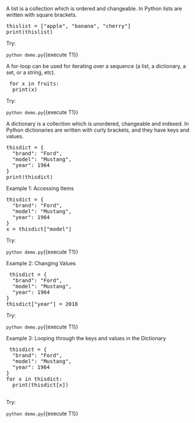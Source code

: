 A list is a collection which is ordered and changeable. In Python lists are written with square brackets.


<pre class="file" data-filename="demo.py" data-target="replace">
thislist = ["apple", "banana", "cherry"]
print(thislist)
</pre>



Try:

`python demo.py`{{execute T1}}

A for-loop can be used for iterating over a sequence (a list, a dictionary, a set, or a string, etc).


<pre class="file" data-filename="demo.py" data-target="replace">
 for x in fruits:
  print(x)
</pre>

Try:

`python demo.py`{{execute T1}}



A dictionary is a collection which is unordered, changeable and indexed. In Python dictionaries are written with curly brackets, and they have keys and values.

<pre class="file" data-filename="demo.py" data-target="replace">
thisdict = {
  "brand": "Ford",
  "model": "Mustang",
  "year": 1964
}
print(thisdict)
</pre>



Example 1: Accessing Items

<pre class="file" data-filename="demo.py" data-target="replace">
thisdict = {
  "brand": "Ford",
  "model": "Mustang",
  "year": 1964
}
x = thisdict["model"]
</pre>

Try:

`python demo.py`{{execute T1}}



Example 2: Changing Values

<pre class="file" data-filename="demo.py" data-target="replace">
 thisdict = {
  "brand": "Ford",
  "model": "Mustang",
  "year": 1964
}
thisdict["year"] = 2018
</pre>

Try:

`python demo.py`{{execute T1}}


Example 3: Looping through the keys and values in the Dictionary

<pre class="file" data-filename="demo.py" data-target="replace">
 thisdict =	{
  "brand": "Ford",
  "model": "Mustang",
  "year": 1964
}
for x in thisdict:
  print(thisdict[x])

</pre>

Try:

`python demo.py`{{execute T1}}


